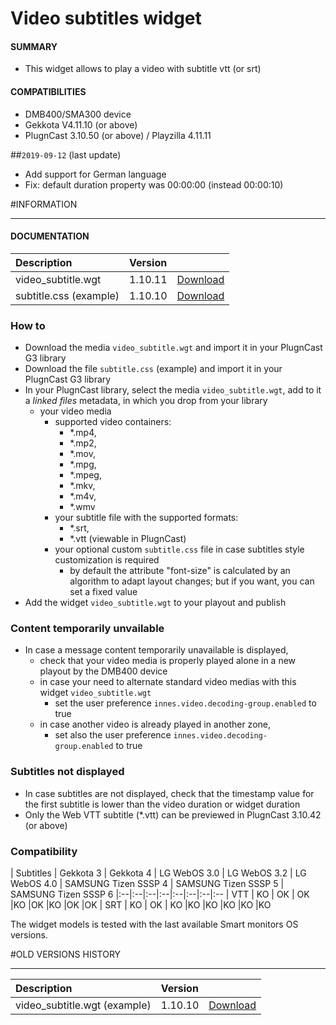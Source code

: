 # Video subtitles widget

#### **SUMMARY**
- This widget allows to play a video with subtitle vtt (or srt)

#### **COMPATIBILITIES**
- DMB400/SMA300 device
- Gekkota V4.11.10 (or above)
- PlugnCast 3.10.50 (or above) / Playzilla 4.11.11

##`2019-09-12` (last update)
- Add support for German language
- Fix: default duration property was 00:00:00 (instead 00:00:10)

#INFORMATION
***********************************************************************
#### **DOCUMENTATION**
| Description                  | Version |                                                                                                  |
| :----------------------------| :-------| :----------------------------------------------------------------------------------------------- |
| video_subtitle.wgt | 1.10.11 | [Download](https://github.com/innes-labs/archives/blob/main/downloads/application-notes/Video_subtitle_widget/video_subtitle-V1.10.11.wgt) |
| subtitle.css (example)       | 1.10.10 | [Download](https://github.com/innes-labs/archives/blob/main/downloads/application-notes/Video_subtitle_widget/subtitle-V1.10.10.css)       |

### How to
- Download the media ```video_subtitle.wgt``` and import it in your PlugnCast G3 library
- Download the file  ```subtitle.css``` (example) and import it in your PlugnCast G3 library
- In your PlugnCast library, select the media ```video_subtitle.wgt```, add to it a *linked files* metadata, in which you drop from your library
	- your video media
		- supported video containers:
			- *.mp4,
			- *.mp2,
			- *.mov,
			- *.mpg,
			- *.mpeg,
			- *.mkv,
			- *.m4v,
			- *.wmv
		- your subtitle file with the supported formats:
			- *.srt,
			- *.vtt (viewable in PlugnCast)
		- your optional custom ```subtitle.css``` file in case subtitles style customization is required
			- by default the attribute "font-size" is calculated by an algorithm to adapt layout changes; but if you want, you can set a fixed value
- Add the widget  ```video_subtitle.wgt``` to your playout and publish

### Content temporarily unvailable
- In case a message content temporarily unavailable is displayed,
	- check that your video media is properly played alone in a new playout by the DMB400 device
	- in case your need to alternate standard video medias with this widget ```video_subtitle.wgt```
		- set the user preference ```innes.video.decoding-group.enabled``` to true
	- in case another video is already played in another zone,
		- set also the user preference ```innes.video.decoding-group.enabled``` to true

### Subtitles not displayed
- In case subtitles are not displayed, check that the timestamp value for the first subtitle is lower than the video duration or widget duration
- Only the Web VTT subtitle (*.vtt) can be previewed in PlugnCast 3.10.42 (or above)

### Compatibility
| Subtitles | Gekkota 3 | Gekkota 4	| LG WebOS 3.0 | LG WebOS 3.2 | LG WebOS 4.0 | SAMSUNG Tizen SSSP 4 | SAMSUNG Tizen SSSP 5 | SAMSUNG Tizen SSSP 6
|:--|:--|:--|:--|:--|:--|:--|:--
| VTT |	KO | OK |	OK	|KO	|OK	|KO	|OK	|OK
| SRT |	KO | OK |	KO	|KO	|KO	|KO	|KO	|KO

The widget models is tested with the last available Smart monitors OS versions.

#OLD VERSIONS HISTORY
*********************************************************************************************************
| Description                  | Version |                                                                                                  |
| :----------------------------| :-------| :----------------------------------------------------------------------------------------------- |
| video_subtitle.wgt (example) | 1.10.10 | [Download](https://github.com/innes-labs/archives/blob/main/downloads/application-notes/Video_subtitle_widget/video_subtitle-V1.10.10.wgt) |

